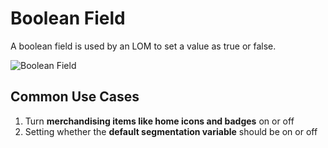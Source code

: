 # Boolean Field

A boolean field is used by an LOM to set a value as true or false.

![Boolean Field](/img/boolean-field.png)

## Common Use Cases

1. Turn **merchandising items like home icons and badges** on or off
2. Setting whether the **default segmentation variable** should be on or off
